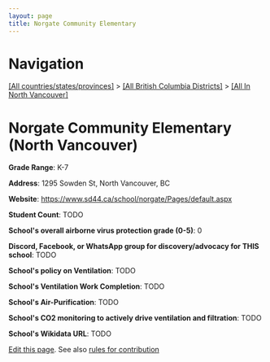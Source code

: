 ```yaml
---
layout: page
title: Norgate Community Elementary
---
```

# Navigation

[[All countries/states/provinces]](../../..) > [[All British Columbia Districts]](../..) > [[All In North Vancouver]](..)

# Norgate Community Elementary (North Vancouver)

**Grade Range**: K-7

**Address**: 1295 Sowden St, North Vancouver, BC

**Website**: <https://www.sd44.ca/school/norgate/Pages/default.aspx>

**Student Count**: TODO

**School's overall airborne virus protection grade (0-5)**: 0

**Discord, Facebook, or WhatsApp group for discovery/advocacy for THIS school**: TODO

**School's policy on Ventilation**: TODO

**School's Ventilation Work Completion**: TODO

**School's Air-Purification**: TODO

**School's CO2 monitoring to actively drive ventilation and filtration**: TODO

**School's Wikidata URL**: TODO


[Edit this page](https://github.com/ventilate-schools/BC/edit/main/./North_Vancouver/Norgate_Community_Elementary.md). See also [rules for contribution](../../../contribution-rules/)
